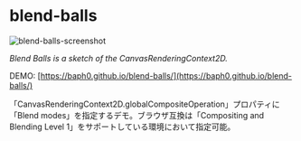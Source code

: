 # blend-balls

![blend-balls-screenshot](https://baph0.github.io/blend-balls/ogp.png)

_Blend Balls is a sketch of the CanvasRenderingContext2D._

DEMO: [https://baph0.github.io/blend-balls/](https://baph0.github.io/blend-balls/)

「CanvasRenderingContext2D.globalCompositeOperation」プロパティに「Blend modes」を指定するデモ。ブラウザ互換は「Compositing and Blending Level 1」をサポートしている環境において指定可能。
